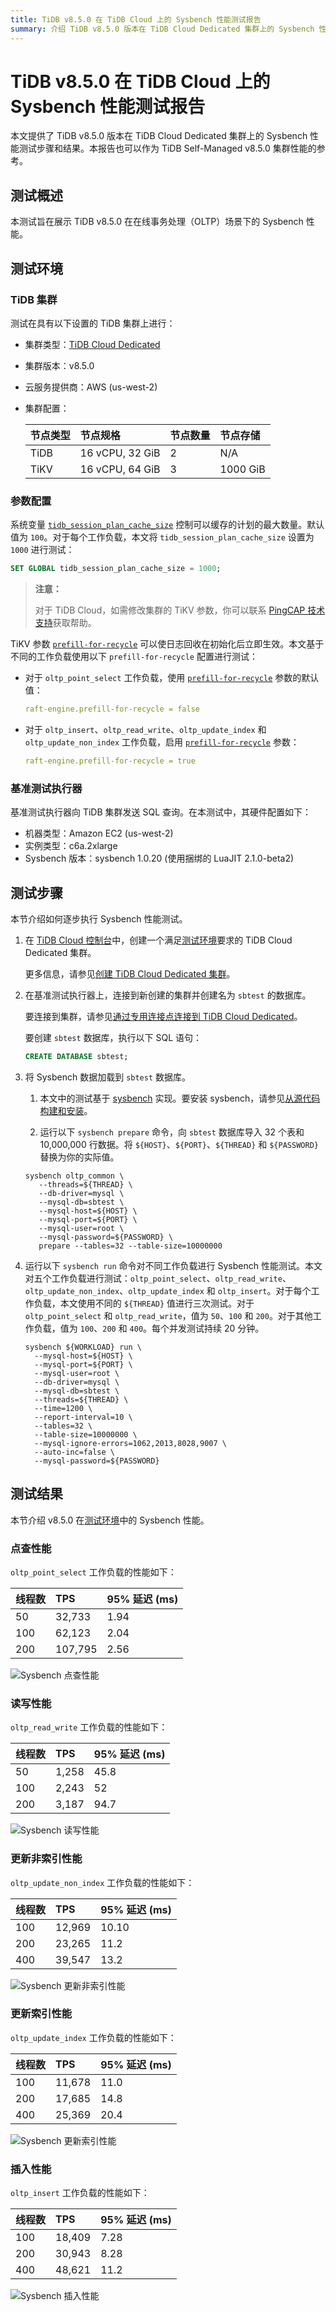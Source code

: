 ```yaml
---
title: TiDB v8.5.0 在 TiDB Cloud 上的 Sysbench 性能测试报告
summary: 介绍 TiDB v8.5.0 版本在 TiDB Cloud Dedicated 集群上的 Sysbench 性能测试步骤和结果。
---
```


# TiDB v8.5.0 在 TiDB Cloud 上的 Sysbench 性能测试报告

本文提供了 TiDB v8.5.0 版本在 TiDB Cloud Dedicated 集群上的 Sysbench 性能测试步骤和结果。本报告也可以作为 TiDB Self-Managed v8.5.0 集群性能的参考。

## 测试概述

本测试旨在展示 TiDB v8.5.0 在在线事务处理（OLTP）场景下的 Sysbench 性能。

## 测试环境

### TiDB 集群

测试在具有以下设置的 TiDB 集群上进行：

- 集群类型：[TiDB Cloud Dedicated](/tidb-cloud/select-cluster-tier.md#tidb-cloud-dedicated)
- 集群版本：v8.5.0
- 云服务提供商：AWS (us-west-2)
- 集群配置：

    | 节点类型 | 节点规格 | 节点数量 | 节点存储 |
    |:----------|:----------|:----------|:----------|
    | TiDB      | 16 vCPU, 32 GiB | 2 | N/A |
    | TiKV      | 16 vCPU, 64 GiB | 3 | 1000 GiB |

### 参数配置

系统变量 [`tidb_session_plan_cache_size`](https://docs.pingcap.com/tidb/stable/system-variables#tidb_session_plan_cache_size-new-in-v710) 控制可以缓存的计划的最大数量。默认值为 `100`。对于每个工作负载，本文将 `tidb_session_plan_cache_size` 设置为 `1000` 进行测试：

```sql
SET GLOBAL tidb_session_plan_cache_size = 1000;
```

> **注意：**
>
> 对于 TiDB Cloud，如需修改集群的 TiKV 参数，你可以联系 [PingCAP 技术支持](/tidb-cloud/tidb-cloud-support.md)获取帮助。

TiKV 参数 [`prefill-for-recycle`](https://docs.pingcap.com/tidb/stable/tikv-configuration-file#prefill-for-recycle-new-in-v700) 可以使日志回收在初始化后立即生效。本文基于不同的工作负载使用以下 `prefill-for-recycle` 配置进行测试：

- 对于 `oltp_point_select` 工作负载，使用 [`prefill-for-recycle`](https://docs.pingcap.com/tidb/stable/tikv-configuration-file#prefill-for-recycle-new-in-v700) 参数的默认值：

    ```yaml
    raft-engine.prefill-for-recycle = false
    ```

- 对于 `oltp_insert`、`oltp_read_write`、`oltp_update_index` 和 `oltp_update_non_index` 工作负载，启用 [`prefill-for-recycle`](https://docs.pingcap.com/tidb/stable/tikv-configuration-file#prefill-for-recycle-new-in-v700) 参数：

    ```yaml
    raft-engine.prefill-for-recycle = true
    ```

### 基准测试执行器

基准测试执行器向 TiDB 集群发送 SQL 查询。在本测试中，其硬件配置如下：

- 机器类型：Amazon EC2 (us-west-2)
- 实例类型：c6a.2xlarge
- Sysbench 版本：sysbench 1.0.20 (使用捆绑的 LuaJIT 2.1.0-beta2)

## 测试步骤

本节介绍如何逐步执行 Sysbench 性能测试。

1. 在 [TiDB Cloud 控制台](https://tidbcloud.com/)中，创建一个满足[测试环境](#tidb-集群)要求的 TiDB Cloud Dedicated 集群。

    更多信息，请参见[创建 TiDB Cloud Dedicated 集群](/tidb-cloud/create-tidb-cluster.md)。

2. 在基准测试执行器上，连接到新创建的集群并创建名为 `sbtest` 的数据库。

    要连接到集群，请参见[通过专用连接点连接到 TiDB Cloud Dedicated](/tidb-cloud/set-up-private-endpoint-connections.md)。

    要创建 `sbtest` 数据库，执行以下 SQL 语句：

    ```sql
    CREATE DATABASE sbtest;
    ```

3. 将 Sysbench 数据加载到 `sbtest` 数据库。

    1. 本文中的测试基于 [sysbench](https://github.com/akopytov/sysbench) 实现。要安装 sysbench，请参见[从源代码构建和安装](https://github.com/akopytov/sysbench#building-and-installing-from-source)。

    2. 运行以下 `sysbench prepare` 命令，向 `sbtest` 数据库导入 32 个表和 10,000,000 行数据。将 `${HOST}`、`${PORT}`、`${THREAD}` 和 `${PASSWORD}` 替换为你的实际值。

      ```shell
      sysbench oltp_common \
         --threads=${THREAD} \
         --db-driver=mysql \
         --mysql-db=sbtest \
         --mysql-host=${HOST} \
         --mysql-port=${PORT} \
         --mysql-user=root \
         --mysql-password=${PASSWORD} \
         prepare --tables=32 --table-size=10000000
      ```

4. 运行以下 `sysbench run` 命令对不同工作负载进行 Sysbench 性能测试。本文对五个工作负载进行测试：`oltp_point_select`、`oltp_read_write`、`oltp_update_non_index`、`oltp_update_index` 和 `oltp_insert`。对于每个工作负载，本文使用不同的 `${THREAD}` 值进行三次测试。对于 `oltp_point_select` 和 `oltp_read_write`，值为 `50`、`100` 和 `200`。对于其他工作负载，值为 `100`、`200` 和 `400`。每个并发测试持续 20 分钟。

    ```shell
    sysbench ${WORKLOAD} run \
      --mysql-host=${HOST} \
      --mysql-port=${PORT} \
      --mysql-user=root \
      --db-driver=mysql \
      --mysql-db=sbtest \
      --threads=${THREAD} \
      --time=1200 \
      --report-interval=10 \
      --tables=32 \
      --table-size=10000000 \
      --mysql-ignore-errors=1062,2013,8028,9007 \
      --auto-inc=false \
      --mysql-password=${PASSWORD}
    ```

## 测试结果

本节介绍 v8.5.0 在[测试环境](#测试环境)中的 Sysbench 性能。

### 点查性能

`oltp_point_select` 工作负载的性能如下：

| 线程数 |  TPS | 95% 延迟 (ms)|
|:--------|:----------|:----------|
| 50 | 32,733  | 1.94 |
| 100 | 62,123 | 2.04 |
| 200 | 107,795 | 2.56 |

![Sysbench 点查性能](https://docs-download.pingcap.com/media/images/docs/tidb-cloud/v8.5.0_oltp_point_select.png)

### 读写性能

`oltp_read_write` 工作负载的性能如下：

| 线程数 |  TPS | 95% 延迟 (ms)|
|:--------|:----------|:----------|
| 50 | 1,258 | 45.8 |
| 100 | 2,243 | 52 |
| 200 | 3,187 | 94.7  |

![Sysbench 读写性能](https://docs-download.pingcap.com/media/images/docs/tidb-cloud/v8.5.0_oltp_read_write.png)

### 更新非索引性能

`oltp_update_non_index` 工作负载的性能如下：

| 线程数 |  TPS | 95% 延迟 (ms)|
|:--------|:----------|:----------|
| 100 | 12,969  | 10.10 |
| 200 | 23,265  | 11.2 |
| 400 | 39,547  | 13.2 |

![Sysbench 更新非索引性能](https://docs-download.pingcap.com/media/images/docs/tidb-cloud/v8.5.0_oltp_update_non_index.png)

### 更新索引性能

`oltp_update_index` 工作负载的性能如下：

| 线程数 |  TPS | 95% 延迟 (ms)|
|:--------|:----------|:----------|
| 100 | 11,678  | 11.0 |
| 200 | 17,685  | 14.8 |
| 400 | 25,369  | 20.4 |

![Sysbench 更新索引性能](https://docs-download.pingcap.com/media/images/docs/tidb-cloud/v8.5.0_oltp_update_index.png)

### 插入性能

`oltp_insert` 工作负载的性能如下：

| 线程数 |  TPS | 95% 延迟 (ms)|
|:--------|:----------|:----------|
| 100 | 18,409  | 7.28|
| 200 | 30,943  | 8.28 |
| 400 | 48,621  | 11.2 |

![Sysbench 插入性能](https://docs-download.pingcap.com/media/images/docs/tidb-cloud/v8.5.0_oltp_insert.png)
